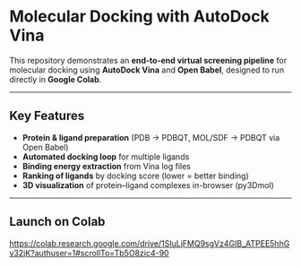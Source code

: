 # Molecular Docking with AutoDock Vina

This repository demonstrates an **end-to-end virtual screening pipeline** for molecular docking using **AutoDock Vina** and **Open Babel**, designed to run directly in **Google Colab**.

---

## Key Features

*  **Protein & ligand preparation** (PDB → PDBQT, MOL/SDF → PDBQT via Open Babel)
*  **Automated docking loop** for multiple ligands
*  **Binding energy extraction** from Vina log files
*  **Ranking of ligands** by docking score (lower = better binding)
*  **3D visualization** of protein–ligand complexes in-browser (py3Dmol)
---

## Launch on Colab
https://colab.research.google.com/drive/1SIuLjFMQ9sgVz4GIB_ATPEE5hhGv32jK?authuser=1#scrollTo=Tb5O8zic4-90
